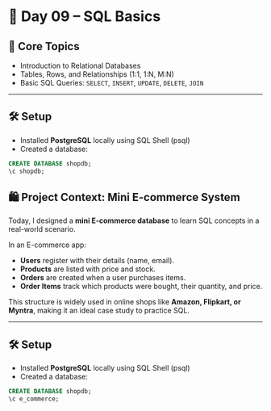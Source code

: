 # 📅 Day 09 – SQL Basics

## 📌 Core Topics

- Introduction to Relational Databases
- Tables, Rows, and Relationships (1:1, 1:N, M:N)
- Basic SQL Queries: `SELECT`, `INSERT`, `UPDATE`, `DELETE`, `JOIN`

---

## 🛠️ Setup

- Installed **PostgreSQL** locally using SQL Shell (psql)
- Created a database:

```sql
CREATE DATABASE shopdb;
\c shopdb;

```

## 🛍️ Project Context: Mini E-commerce System

Today, I designed a **mini E-commerce database** to learn SQL concepts in a real-world scenario.

In an E-commerce app:

- **Users** register with their details (name, email).
- **Products** are listed with price and stock.
- **Orders** are created when a user purchases items.
- **Order Items** track which products were bought, their quantity, and price.

This structure is widely used in online shops like **Amazon, Flipkart, or Myntra**, making it an ideal case study to practice SQL.

---

## 🛠️ Setup

- Installed **PostgreSQL** locally using SQL Shell (psql)
- Created a database:

```sql
CREATE DATABASE shopdb;
\c e_commerce;
```
